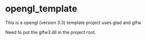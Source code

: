 # opengl_template
This is a opengl (version 3.3) template project uses glad and glfw

Need to put the glfw3.dll in the project root.
